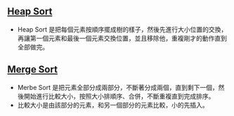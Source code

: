 ## [Heap Sort](https://github.com/MorrisLee000/Practice/blob/master/HW2/heap_sort_06170243.py)
  * Heap Sort 是把每個元素按順序擺成樹的樣子，然後先進行大小位置的交換，再讓第一個元素和最後一個元素交換位置，並且移除他，重複剛才的動作直到全部做完。
## [Merge Sort](https://github.com/MorrisLee000/Practice/blob/master/HW2/merge_sort_06170243.py)
  * Merbe Sort 是把元素全部分成兩部分，不斷著分成兩個，直到剩下一個，然後開始進行比較大小，按照大小排順序、合併，不斷重複直到完成排序。
  * 比較大小是由該部分的元素，和另一個部分的元素比較，小的先插入。
